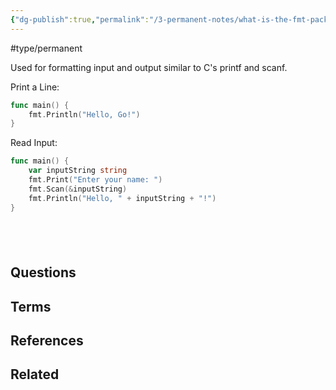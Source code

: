 ```yaml
---
{"dg-publish":true,"permalink":"/3-permanent-notes/what-is-the-fmt-package/","created":"2023-08-03T07:22:15.901-05:00","updated":"2023-08-16T14:56:57.886-05:00"}
---
```


#type/permanent 

Used for formatting input and output similar to C's printf and scanf.

Print a Line:
```go
func main() {
    fmt.Println("Hello, Go!")
}
```

Read Input:
```go
func main() {
    var inputString string
    fmt.Print("Enter your name: ")
    fmt.Scan(&inputString)
    fmt.Println("Hello, " + inputString + "!")
}
```
 
---
## Questions
## Terms

## References

## Related